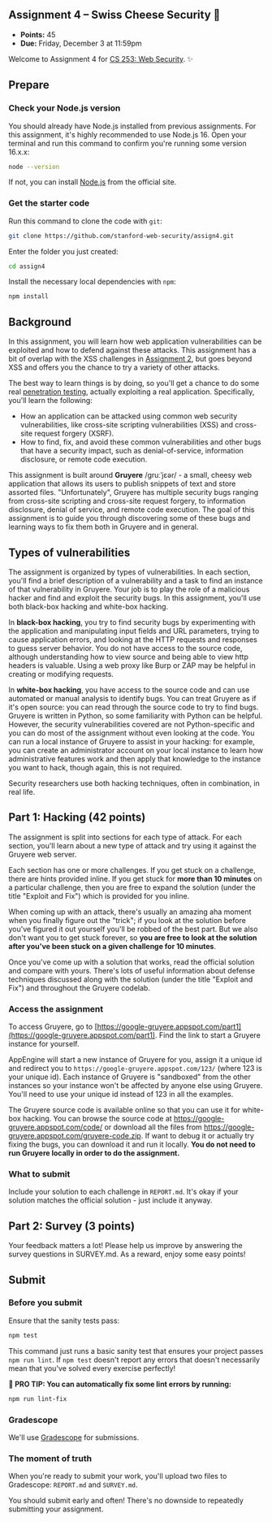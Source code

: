 ## Assignment 4 – Swiss Cheese Security 🧀

- **Points:** 45
- **Due:** Friday, December 3 at 11:59pm

Welcome to Assignment 4 for [CS 253: Web Security](https://cs253.stanford.edu). ✨

## Prepare

### Check your Node.js version

You should already have Node.js installed from previous assignments. For this assignment, it's highly recommended to use Node.js 16. Open your terminal and run this command to confirm you're running some version 16.x.x:

```sh
node --version
```

If not, you can install [Node.js](https://nodejs.org/en/) from the official site.

### Get the starter code

Run this command to clone the code with `git`:

```sh
git clone https://github.com/stanford-web-security/assign4.git
```

Enter the folder you just created:

```sh
cd assign4
```

Install the necessary local dependencies with `npm`:

```sh
npm install
```

## Background

In this assignment, you will learn how web application vulnerabilities can be exploited and how to defend against these attacks. This assignment has a bit of overlap with the XSS challenges in [Assignment 2](/assign2), but goes beyond XSS and offers you the chance to try a variety of other attacks.

The best way to learn things is by doing, so you'll get a chance to do some real [penetration testing](https://en.wikipedia.org/wiki/Penetration_test), actually exploiting a real application. Specifically, you'll learn the following:

- How an application can be attacked using common web security vulnerabilities, like cross-site scripting vulnerabilities (XSS) and cross-site request forgery (XSRF).
- How to find, fix, and avoid these common vulnerabilities and other bugs that have a security impact, such as denial-of-service, information disclosure, or remote code execution.

This assignment is built around **Gruyere** /ɡruːˈjɛər/ - a small, cheesy web application that allows its users to publish snippets of text and store assorted files. "Unfortunately", Gruyere has multiple security bugs ranging from cross-site scripting and cross-site request forgery, to information disclosure, denial of service, and remote code execution. The goal of this assignment is to guide you through discovering some of these bugs and learning ways to fix them both in Gruyere and in general.

## Types of vulnerabilities

The assignment is organized by types of vulnerabilities. In each section, you'll find a brief description of a vulnerability and a task to find an instance of that vulnerability in Gruyere. Your job is to play the role of a malicious hacker and find and exploit the security bugs. In this assignment, you'll use both black-box hacking and white-box hacking.

In **black-box hacking**, you try to find security bugs by experimenting with the application and manipulating input fields and URL parameters, trying to cause application errors, and looking at the HTTP requests and responses to guess server behavior. You do not have access to the source code, although understanding how to view source and being able to view http headers is valuable. Using a web proxy like Burp or ZAP may be helpful in creating or modifying requests.

In **white-box hacking**, you have access to the source code and can use automated or manual analysis to identify bugs. You can treat Gruyere as if it's open source: you can read through the source code to try to find bugs. Gruyere is written in Python, so some familiarity with Python can be helpful. However, the security vulnerabilities covered are not Python-specific and you can do most of the assignment without even looking at the code. You can run a local instance of Gruyere to assist in your hacking: for example, you can create an administrator account on your local instance to learn how administrative features work and then apply that knowledge to the instance you want to hack, though again, this is not required.

Security researchers use both hacking techniques, often in combination, in real life.

## Part 1: Hacking (42 points)

The assignment is split into sections for each type of attack. For each section, you'll learn about a new type of attack and try using it against the Gruyere web server.

Each section has one or more challenges. If you get stuck on a challenge, there are hints provided inline. If you get stuck for **more than 10 minutes** on a particular challenge, then you are free to expand the solution (under the title "Exploit and Fix") which is provided for you inline.

When coming up with an attack, there's usually an amazing aha moment when you finally figure out the "trick"; if you look at the solution before you've figured it out yourself you'll be robbed of the best part. But we also don't want you to get stuck forever, so **you are free to look at the solution after you've been stuck on a given challenge for 10 minutes**.

Once you've come up with a solution that works, read the official solution and compare with yours. There's lots of useful information about defense techniques discussed along with the solution (under the title "Exploit and Fix") and throughout the Gruyere codelab.

### Access the assignment

To access Gruyere, go to [https://google-gruyere.appspot.com/part1](https://google-gruyere.appspot.com/part1). Find the link to start a Gruyere instance for yourself.

AppEngine will start a new instance of Gruyere for you, assign it a unique id and redirect you to `https://google-gruyere.appspot.com/123/` (where 123 is your unique id). Each instance of Gruyere is "sandboxed" from the other instances so your instance won't be affected by anyone else using Gruyere. You'll need to use your unique id instead of 123 in all the examples.

The Gruyere source code is available online so that you can use it for white-box hacking. You can browse the source code at https://google-gruyere.appspot.com/code/ or download all the files from https://google-gruyere.appspot.com/gruyere-code.zip. If want to debug it or actually try fixing the bugs, you can download it and run it locally. **You do not need to run Gruyere locally in order to do the assignment.**

### What to submit

Include your solution to each challenge in `REPORT.md`. It's okay if your solution matches the official solution - just include it anyway.

## Part 2: Survey (3 points)
Your feedback matters a lot! Please help us improve by answering the survey questions in SURVEY.md. As a reward, enjoy some easy points!

## Submit

### Before you submit

Ensure that the sanity tests pass:

```sh
npm test
```

This command just runs a basic sanity test that ensures your project passes `npm run lint`. If `npm test` doesn't report any errors that doesn't necessarily mean that you've solved every exercise perfectly!

**🌟 PRO TIP: You can automatically fix some lint errors by running:**

```sh
npm run lint-fix
```

### Gradescope

We'll use [Gradescope](https://gradescope.com/) for submissions.

### The moment of truth

When you're ready to submit your work, you'll upload two files to Gradescope: `REPORT.md` and `SURVEY.md`.

You should submit early and often! There's no downside to repeatedly submitting your assignment.
